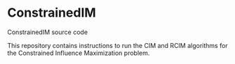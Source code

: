 # ConstrainedIM
ConstrainedIM source code

This repository contains instructions to run the CIM and RCIM algorithms for the Constrained Influence Maximization problem.  
